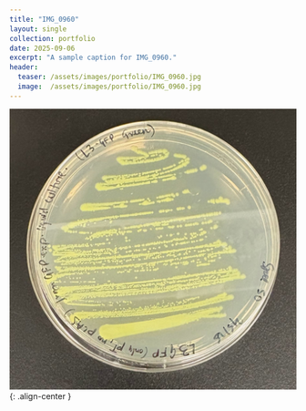 ```yaml
---
title: "IMG_0960"
layout: single
collection: portfolio
date: 2025-09-06
excerpt: "A sample caption for IMG_0960."
header:
  teaser: /assets/images/portfolio/IMG_0960.jpg
  image:  /assets/images/portfolio/IMG_0960.jpg
---
```


![IMG_0960](/assets/images/portfolio/IMG_0960.jpg){: .align-center }
